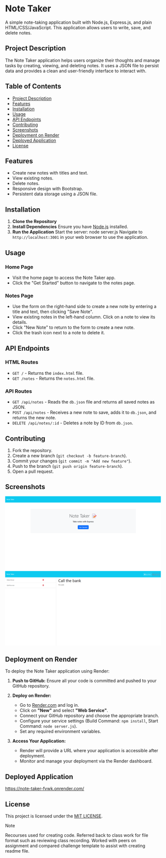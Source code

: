 # Note Taker

A simple note-taking application built with Node.js, Express.js, and plain HTML/CSS/JavaScript. This application allows users to write, save, and delete notes.

## Project Description

The Note Taker application helps users organize their thoughts and manage tasks by creating, viewing, and deleting notes. It uses a JSON file to persist data and provides a clean and user-friendly interface to interact with.

## Table of Contents

- [Project Description](#project-description)
- [Features](#features)
- [Installation](#installation)
- [Usage](#usage)
- [API Endpoints](#api-endpoints)
- [Contributing](#contributing)
- [Screenshots](#screenshots)
- [Deployment on Render](#deployment-on-render)
- [Deployed Application](#deployed-application)
- [License](#license)

## Features

- Create new notes with titles and text.
- View existing notes.
- Delete notes.
- Responsive design with Bootstrap.
- Persistent data storage using a JSON file.

## Installation

1. **Clone the Repository**
2. **Install Dependencies**
   Ensure you have [Node.js](https://nodejs.org/) installed.
3. **Run the Application**
   Start the server: node server.js
   Navigate to `http://localhost:3001` in your web browser to use the application.

## Usage

### Home Page

- Visit the home page to access the Note Taker app.
- Click the "Get Started" button to navigate to the notes page.

### Notes Page

- Use the form on the right-hand side to create a new note by entering a title and text, then clicking "Save Note".
- View existing notes in the left-hand column. Click on a note to view its details.
- Click "New Note" to return to the form to create a new note.
- Click the trash icon next to a note to delete it.

## API Endpoints

### HTML Routes

- `GET /` - Returns the `index.html` file.
- `GET /notes` - Returns the `notes.html` file.

### API Routes

- `GET /api/notes` - Reads the `db.json` file and returns all saved notes as JSON.
- `POST /api/notes` - Receives a new note to save, adds it to `db.json`, and returns the new note.
- `DELETE /api/notes/:id` - Deletes a note by ID from `db.json`.

## Contributing

1. Fork the repository.
2. Create a new branch (`git checkout -b feature-branch`).
3. Commit your changes (`git commit -m "Add new feature"`).
4. Push to the branch (`git push origin feature-branch`).
5. Open a pull request.

## Screenshots

![alt text](<Note Taker 1.png>)
![alt text](<Note Taker 2.png>)

## Deployment on Render

To deploy the Note Taker application using Render:

1. **Push to GitHub:**
   Ensure all your code is committed and pushed to your GitHub repository.

2. **Deploy on Render:**

   - Go to [Render.com](https://render.com) and log in.
   - Click on **"New"** and select **"Web Service"**.
   - Connect your GitHub repository and choose the appropriate branch.
   - Configure your service settings (Build Command: `npm install`, Start Command: `node server.js`).
   - Set any required environment variables.

3. **Access Your Application:**
   - Render will provide a URL where your application is accessible after deployment.
   - Monitor and manage your deployment via the Render dashboard.

## Deployed Application

https://note-taker-fvwk.onrender.com/

## License

This project is licensed under the [MIT LICENSE](LICENSE).

> [!NOTE]  
> Recourses used for creating code. Referred back to class work for file format such as reviewing class recording. Worked with peers on assignment and compared challenge template to assist with creating readme file.
